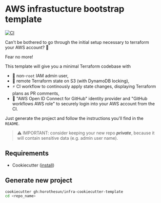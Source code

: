 # AWS infrastucture bootstrap template

[![CI](https://github.com/horothesun/infra-cookiecutter-template/actions/workflows/ci.yml/badge.svg)](https://github.com/horothesun/infra-cookiecutter-template/actions/workflows/ci.yml)

Can't be bothered to go through the initial setup necessary
to terraform your AWS account? 🫣

Fear no more!

This template will give you a minimal Terraform codebase with

- 👤 non-`root` IAM admin user,
- 💾 remote Terraform state on S3 (with DynamoDB locking),
- ⚡ CI workflow to continously apply state changes,
  displaying Terraform plans as PR comments,
- 🔐 "AWS Open ID Connect for GitHub" identity provider and
  "GitHub workflows AWS role" to securely login into your
  AWS account from the CI.

Just generate the project and follow the instructions you'll find in the `README`.

> ⚠️ IMPORTANT: consider keeping your new repo _**private**_, because it will
> contain sensitive data (e.g. admin user name).

## Requirements

- Cookiecutter ([install](https://cookiecutter.readthedocs.io/en/latest/installation.html))

## Generate new project

```bash
cookiecutter gh:horothesun/infra-cookiecutter-template
cd <repo_name>
```
